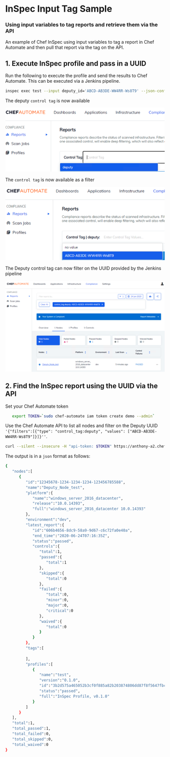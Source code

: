 # InSpec Input Tag Sample
### Using input variables to tag reports and retrieve them via the API
An example of Chef InSpec using input variables to tag a report in Chef Automate and then pull that report via the tag on the API.

## 1. Execute InSpec profile and pass in a UUID

Run the following to execute the profile and send the results to Chef Automate.  This can be executed via a Jenkins pipeline.
```bash
inspec exec test --input deputy_id='ABCD-AB3DE-WW4RR-Ws8T9' --json-config inspec.json
```

The deputy ```control tag``` is now available

![ISM Report](/images/control-tag.png)

The ```control tag``` is now available as a filter

![ISM Report](/images/control-tag-value.png)

The Deputy control tag can now filter on the UUID provided by the Jenkins pipeline

![ISM Report](/images/control-tag-filter.png)

## 2. Find the InSpec report using the UUID via the API

Set your Chef Automate token
```bash
   export TOKEN=`sudo chef-automate iam token create demo --admin`
```

Use the Chef Automate API to list all nodes and filter on the Deputy UUID ```'{"filters":[{"type": "control_tag:deputy", "values": ["ABCD-AB3DE-WW4RR-Ws8T9"]}]}''```.
```bash
curl --silent --insecure -H "api-token: $TOKEN" https://anthony-a2.chef-demo.com/api/v0/compliance/reporting/nodes/search -d '{"filters":[{"type": "control_tag:deputy", "values": ["ABCD-AB3DE-WW4RR-Ws8T9"]}]}''
```

The output is in a ```json``` format as follows: 
```bash
{
   "nodes":[
      {
         "id":"12345678-1234-1234-1234-123456785588",
         "name":"Deputy_Node_test",
         "platform":{
            "name":"windows_server_2016_datacenter",
            "release":"10.0.14393",
            "full":"windows_server_2016_datacenter 10.0.14393"
         },
         "environment":"dev",
         "latest_report":{
            "id":"606b4656-8dc9-58a9-9d67-c6c72fa0e40a",
            "end_time":"2020-06-24T07:16:35Z",
            "status":"passed",
            "controls":{
               "total":1,
               "passed":{
                  "total":1
               },
               "skipped":{
                  "total":0
               },
               "failed":{
                  "total":0,
                  "minor":0,
                  "major":0,
                  "critical":0
               },
               "waived":{
                  "total":0
               }
            }
         },
         "tags":[

         ],
         "profiles":[
            {
               "name":"test",
               "version":"0.1.0",
               "id":"3b2d575a465052b3cf0f885a82b203874806dd87f8f5647fbc6218bd7dc8bec2",
               "status":"passed",
               "full":"InSpec Profile, v0.1.0"
            }
         ]
      }
   ],
   "total":1,
   "total_passed":1,
   "total_failed":0,
   "total_skipped":0,
   "total_waived":0
}
```
